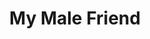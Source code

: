 --- 
title: "My Male Friend"
publishdate: "2018-12-27T16:48:46+02:00"
src: "https://365manga.net/manga/my-male-friend"
image: "https://data.365manga.net/images/thumbnails/32693-my-male-friend.jpg"
description: " Normal 21-year-old college student Ara has been close friends for 15 years with a hot guy that catches the eye of all girls, Kyung Hoon. More comfortable hanging with him than any other girl, this is the story of love that begins with this one male friend."
---